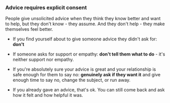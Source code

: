 ### Advice requires explicit consent

People give unsolicited advice when they think they know better and want to help, but they don't know - they assume. And they don't help - they make themselves feel better.

- If you find yourself about to give someone advice they didn't ask for: **don't**

- If someone asks for support or empathy: **don't tell them what to do** - it's neither support nor empathy.

- If you're absolutely sure your advice is great and your relationship is safe enough for them to say no: **genuinely ask if they want it** and give enough time to say no, change the subject, or run away.

- If you already gave an advice, that's ok. You can still come back and ask how it felt and how helpful it was.
